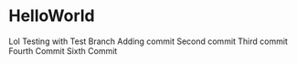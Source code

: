 # HelloWorld
Lol
Testing with Test Branch
Adding commit
Second commit
Third commit
Fourth Commit
Sixth Commit

